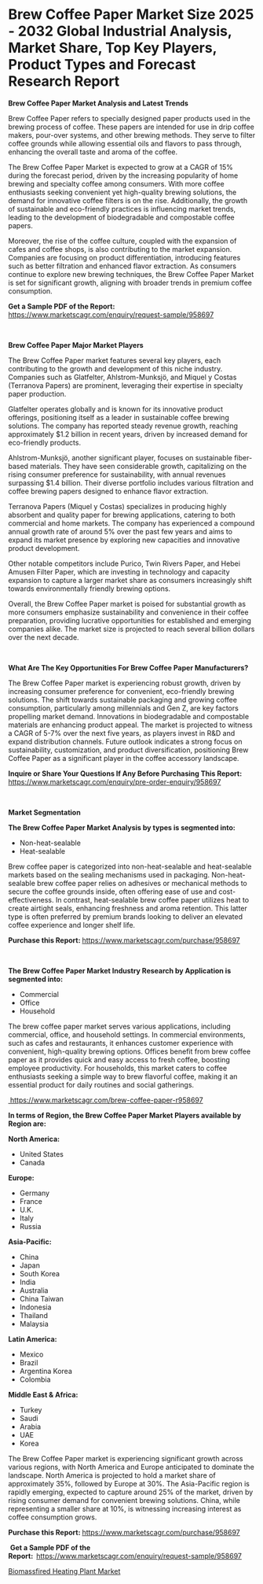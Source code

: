 <p><h1>Brew Coffee Paper Market Size 2025 - 2032 Global Industrial Analysis, Market Share, Top Key Players, Product Types and Forecast Research Report</h1></p><p><strong>Brew Coffee Paper Market Analysis and Latest Trends</strong></p>
<p><p>Brew Coffee Paper refers to specially designed paper products used in the brewing process of coffee. These papers are intended for use in drip coffee makers, pour-over systems, and other brewing methods. They serve to filter coffee grounds while allowing essential oils and flavors to pass through, enhancing the overall taste and aroma of the coffee.</p><p>The Brew Coffee Paper Market is expected to grow at a CAGR of 15% during the forecast period, driven by the increasing popularity of home brewing and specialty coffee among consumers. With more coffee enthusiasts seeking convenient yet high-quality brewing solutions, the demand for innovative coffee filters is on the rise. Additionally, the growth of sustainable and eco-friendly practices is influencing market trends, leading to the development of biodegradable and compostable coffee papers.</p><p>Moreover, the rise of the coffee culture, coupled with the expansion of cafes and coffee shops, is also contributing to the market expansion. Companies are focusing on product differentiation, introducing features such as better filtration and enhanced flavor extraction. As consumers continue to explore new brewing techniques, the Brew Coffee Paper Market is set for significant growth, aligning with broader trends in premium coffee consumption.</p></p>
<p><strong>Get a Sample PDF of the Report:&nbsp;</strong> <a href="https://www.marketscagr.com/enquiry/request-sample/958697?utm_campaign=2882&utm_medium=2&utm_source=Github&utm_content=ia&utm_term=21032025&utm_id=brew-coffee-paper">https://www.marketscagr.com/enquiry/request-sample/958697</a></p>
<p>&nbsp;</p>
<p><strong>Brew Coffee Paper Major Market Players</strong></p>
<p><p>The Brew Coffee Paper market features several key players, each contributing to the growth and development of this niche industry. Companies such as Glatfelter, Ahlstrom-Munksjö, and Miquel y Costas (Terranova Papers) are prominent, leveraging their expertise in specialty paper production.</p><p>Glatfelter operates globally and is known for its innovative product offerings, positioning itself as a leader in sustainable coffee brewing solutions. The company has reported steady revenue growth, reaching approximately $1.2 billion in recent years, driven by increased demand for eco-friendly products.</p><p>Ahlstrom-Munksjö, another significant player, focuses on sustainable fiber-based materials. They have seen considerable growth, capitalizing on the rising consumer preference for sustainability, with annual revenues surpassing $1.4 billion. Their diverse portfolio includes various filtration and coffee brewing papers designed to enhance flavor extraction.</p><p>Terranova Papers (Miquel y Costas) specializes in producing highly absorbent and quality paper for brewing applications, catering to both commercial and home markets. The company has experienced a compound annual growth rate of around 5% over the past few years and aims to expand its market presence by exploring new capacities and innovative product development.</p><p>Other notable competitors include Purico, Twin Rivers Paper, and Hebei Amusen Filter Paper, which are investing in technology and capacity expansion to capture a larger market share as consumers increasingly shift towards environmentally friendly brewing options.</p><p>Overall, the Brew Coffee Paper market is poised for substantial growth as more consumers emphasize sustainability and convenience in their coffee preparation, providing lucrative opportunities for established and emerging companies alike. The market size is projected to reach several billion dollars over the next decade.</p></p>
<p>&nbsp;</p>
<p><strong>What Are The Key Opportunities For Brew Coffee Paper Manufacturers?</strong></p>
<p><p>The Brew Coffee Paper market is experiencing robust growth, driven by increasing consumer preference for convenient, eco-friendly brewing solutions. The shift towards sustainable packaging and growing coffee consumption, particularly among millennials and Gen Z, are key factors propelling market demand. Innovations in biodegradable and compostable materials are enhancing product appeal. The market is projected to witness a CAGR of 5-7% over the next five years, as players invest in R&D and expand distribution channels. Future outlook indicates a strong focus on sustainability, customization, and product diversification, positioning Brew Coffee Paper as a significant player in the coffee accessory landscape.</p></p>
<p><strong>Inquire or Share Your Questions If Any Before Purchasing This Report:</strong> <a href="https://www.marketscagr.com/enquiry/pre-order-enquiry/958697?utm_campaign=2882&utm_medium=2&utm_source=Github&utm_content=ia&utm_term=21032025&utm_id=brew-coffee-paper">https://www.marketscagr.com/enquiry/pre-order-enquiry/958697</a></p>
<p>&nbsp;</p>
<p><strong>Market Segmentation</strong></p>
<p><strong>The Brew Coffee Paper Market Analysis by types is segmented into:</strong></p>
<p><ul><li>Non-heat-sealable</li><li>Heat-sealable</li></ul></p>
<p><p>Brew coffee paper is categorized into non-heat-sealable and heat-sealable markets based on the sealing mechanisms used in packaging. Non-heat-sealable brew coffee paper relies on adhesives or mechanical methods to secure the coffee grounds inside, often offering ease of use and cost-effectiveness. In contrast, heat-sealable brew coffee paper utilizes heat to create airtight seals, enhancing freshness and aroma retention. This latter type is often preferred by premium brands looking to deliver an elevated coffee experience and longer shelf life.</p></p>
<p><strong>Purchase this Report:&nbsp;</strong><a href="https://www.marketscagr.com/purchase/958697?utm_campaign=2882&utm_medium=2&utm_source=Github&utm_content=ia&utm_term=21032025&utm_id=brew-coffee-paper">https://www.marketscagr.com/purchase/958697</a></p>
<p>&nbsp;</p>
<p><strong>The Brew Coffee Paper Market Industry Research by Application is segmented into:</strong></p>
<p><ul><li>Commercial</li><li>Office</li><li>Household</li></ul></p>
<p><p>The brew coffee paper market serves various applications, including commercial, office, and household settings. In commercial environments, such as cafes and restaurants, it enhances customer experience with convenient, high-quality brewing options. Offices benefit from brew coffee paper as it provides quick and easy access to fresh coffee, boosting employee productivity. For households, this market caters to coffee enthusiasts seeking a simple way to brew flavorful coffee, making it an essential product for daily routines and social gatherings.</p></p>
<p><a href="https://www.marketscagr.com/brew-coffee-paper-r958697?utm_campaign=2882&utm_medium=2&utm_source=Github&utm_content=ia&utm_term=21032025&utm_id=brew-coffee-paper">&nbsp;https://www.marketscagr.com/brew-coffee-paper-r958697</a></p>
<p><strong>In terms of Region, the Brew Coffee Paper Market Players available by Region are:</strong></p>
<p>
    <p> <strong> North America: </strong>
        <ul>
            <li>United States</li>
            <li>Canada</li>
        </ul>
        </p> 
    <p> <strong> Europe: </strong>
        <ul>
            <li>Germany</li>
            <li>France</li>
            <li>U.K.</li>
            <li>Italy</li>
            <li>Russia</li>
        </ul>
        </p> 
    <p> <strong> Asia-Pacific: </strong>
        <ul>
            <li>China</li>
            <li>Japan</li>
            <li>South Korea</li>
            <li>India</li>
            <li>Australia</li>
            <li>China Taiwan</li>
            <li>Indonesia</li>
            <li>Thailand</li>
            <li>Malaysia</li>
        </ul>
        </p> 
    <p> <strong> Latin America: </strong>
        <ul>
            <li>Mexico</li>
            <li>Brazil</li>
            <li>Argentina Korea</li>
            <li>Colombia</li>
        </ul>
        </p> 
    <p> <strong> Middle East & Africa: </strong>
        <ul>
            <li>Turkey</li>
            <li>Saudi</li>
            <li>Arabia</li>
            <li>UAE</li>
            <li>Korea</li>
        </ul>
    </p>
    </p>
<p><p>The Brew Coffee Paper market is experiencing significant growth across various regions, with North America and Europe anticipated to dominate the landscape. North America is projected to hold a market share of approximately 35%, followed by Europe at 30%. The Asia-Pacific region is rapidly emerging, expected to capture around 25% of the market, driven by rising consumer demand for convenient brewing solutions. China, while representing a smaller share at 10%, is witnessing increasing interest as coffee consumption grows.</p></p>
<p><strong>Purchase this Report: </strong><a href="https://www.marketscagr.com/purchase/958697?utm_campaign=2882&utm_medium=2&utm_source=Github&utm_content=ia&utm_term=21032025&utm_id=brew-coffee-paper">https://www.marketscagr.com/purchase/958697</a></p>
<p>&nbsp;<strong>Get a Sample PDF of the Report:&nbsp;&nbsp;</strong><a href="https://www.marketscagr.com/enquiry/request-sample/958697?utm_campaign=2882&utm_medium=2&utm_source=Github&utm_content=ia&utm_term=21032025&utm_id=brew-coffee-paper">https://www.marketscagr.com/enquiry/request-sample/958697</a></p>
<p><strong></strong></p>
<p><p><a href="https://github.com/hannajuana198484/Market-Research-Report-List-1/blob/main/biomassfired-heating-plant-market.md?utm_campaign=2882&utm_medium=2&utm_source=Github&utm_content=ia&utm_term=21032025&utm_id=brew-coffee-paper">Biomassfired Heating Plant Market</a></p></p>